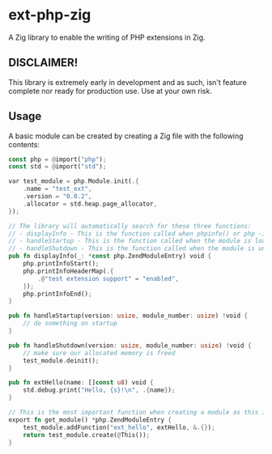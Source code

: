 # ext-php-zig

A Zig library to enable the writing of PHP extensions in Zig.

## DISCLAIMER!
This library is extremely early in development and as such, isn't feature complete nor ready for production use. Use at your own risk.

## Usage
A basic module can be created by creating a Zig file with the following contents:
```rs
const php = @import("php");
const std = @import("std");

var test_module = php.Module.init(.{
    .name = "test_ext",
    .version = "0.0.2",
    .allocator = std.heap.page_allocator,
});

// The library will automatically search for these three functions:
// - displayInfo - This is the function called when phpinfo() or php -i is called
// - handleStartup - This is the function called when the module is loaded
// - handleShutdown - This is the function called when the module is unloaded
pub fn displayInfo(_: *const php.ZendModuleEntry) void {
    php.printInfoStart();
    php.printInfoHeaderMap(.{
        .@"test extension support" = "enabled",
    });
    php.printInfoEnd();
}

pub fn handleStartup(version: usize, module_number: usize) !void {
    // do something on startup
}

pub fn handleShutdown(version: usize, module_number: usize) !void {
    // make sure our allocated memory is freed
    test_module.deinit();
}

pub fn extHello(name: []const u8) void {
    std.debug.print("Hello, {s}!\n", .{name});
}

// This is the most important function when creating a module as this is what PHP will look for when loading the module
export fn get_module() *php.ZendModuleEntry {
    test_module.addFunction("ext_hello", extHello, &.{});
    return test_module.create(@This());
}
```